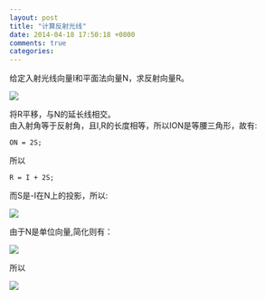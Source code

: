 ```yaml
---
layout: post
title: "计算反射光线"
date: 2014-04-18 17:50:18 +0800
comments: true
categories: 
---
```

给定入射光线向量I和平面法向量N，求反射向量R。

![](/images/2014/4/dot10.jpg)

将R平移，与N的延长线相交。<br>
由入射角等于反射角，且I,R的长度相等，所以ION是等腰三角形，故有:

	ON = 2S;
	
所以

	R = I + 2S;
	
而S是-I在N上的投影，所以:

![](/images/2014/4/dot11.gif)

由于N是单位向量,简化则有：

![](/images/2014/4/dot12.gif)

所以

![](/images/2014/4/dot13.gif)

